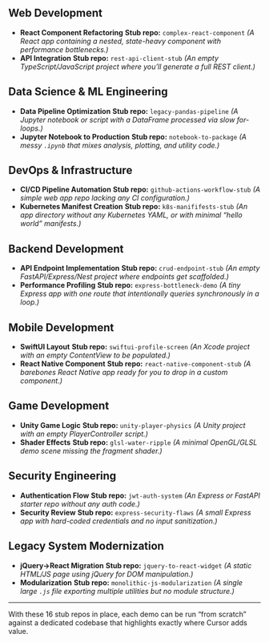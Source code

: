 ## Web Development

* **React Component Refactoring**
  **Stub repo:** `complex-react-component`
  *(A React app containing a nested, state-heavy component with performance bottlenecks.)*
* **API Integration**
  **Stub repo:** `rest-api-client-stub`
  *(An empty TypeScript/JavaScript project where you’ll generate a full REST client.)*

## Data Science & ML Engineering

* **Data Pipeline Optimization**
  **Stub repo:** `legacy-pandas-pipeline`
  *(A Jupyter notebook or script with a DataFrame processed via slow for-loops.)*
* **Jupyter Notebook to Production**
  **Stub repo:** `notebook-to-package`
  *(A messy `.ipynb` that mixes analysis, plotting, and utility code.)*

## DevOps & Infrastructure

* **CI/CD Pipeline Automation**
  **Stub repo:** `github-actions-workflow-stub`
  *(A simple web app repo lacking any CI configuration.)*
* **Kubernetes Manifest Creation**
  **Stub repo:** `k8s-manififests-stub`
  *(An app directory without any Kubernetes YAML, or with minimal “hello world” manifests.)*

## Backend Development

* **API Endpoint Implementation**
  **Stub repo:** `crud-endpoint-stub`
  *(An empty FastAPI/Express/Nest project where endpoints get scaffolded.)*
* **Performance Profiling**
  **Stub repo:** `express-bottleneck-demo`
  *(A tiny Express app with one route that intentionally queries synchronously in a loop.)*

## Mobile Development

* **SwiftUI Layout**
  **Stub repo:** `swiftui-profile-screen`
  *(An Xcode project with an empty ContentView to be populated.)*
* **React Native Component**
  **Stub repo:** `react-native-component-stub`
  *(A barebones React Native app ready for you to drop in a custom component.)*

## Game Development

* **Unity Game Logic**
  **Stub repo:** `unity-player-physics`
  *(A Unity project with an empty PlayerController script.)*
* **Shader Effects**
  **Stub repo:** `glsl-water-ripple`
  *(A minimal OpenGL/GLSL demo scene missing the fragment shader.)*

## Security Engineering

* **Authentication Flow**
  **Stub repo:** `jwt-auth-system`
  *(An Express or FastAPI starter repo without any auth code.)*
* **Security Review**
  **Stub repo:** `express-security-flaws`
  *(A small Express app with hard-coded credentials and no input sanitization.)*

## Legacy System Modernization

* **jQuery→React Migration**
  **Stub repo:** `jquery-to-react-widget`
  *(A static HTML/JS page using jQuery for DOM manipulation.)*
* **Modularization**
  **Stub repo:** `monolithic-js-modularization`
  *(A single large `.js` file exporting multiple utilities but no module structure.)*

---

With these 16 stub repos in place, each demo can be run “from scratch” against a dedicated codebase that highlights exactly where Cursor adds value.
